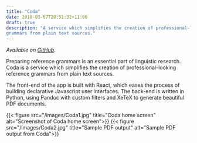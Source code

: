 ```yaml
---
title: "Coda"
date: 2018-03-07T20:51:32+11:00
draft: true
description: "A service which simplifies the creation of professional-looking reference
grammars from plain text sources."
---
```


*Available on [GitHub](https://github.com/kdelwat/coda).*

Preparing reference grammars is an essential part of linguistic research. Coda
is a service which simplifies the creation of professional-looking reference
grammars from plain text sources.

The front-end of the app is built with React, which eases the process of
building declarative Javascript user interfaces. The back-end is written in
Python, using Pandoc with custom filters and XeTeX to generate beautiful PDF
documents.

{{< figure src="/images/Coda1.jpg" title="Coda home screen" alt="Screenshot of Coda home screen">}}
{{< figure src="/images/Coda2.jpg" title="Sample PDF output" alt="Sample PDF output from Coda">}}